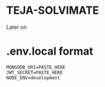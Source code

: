 # TEJA-SOLVIMATE
Later on

# .env.local format
```
MONGODB_URI=PASTE_HERE
JWT_SECRET=PASTE_HERE
NODE_ENV=development
````